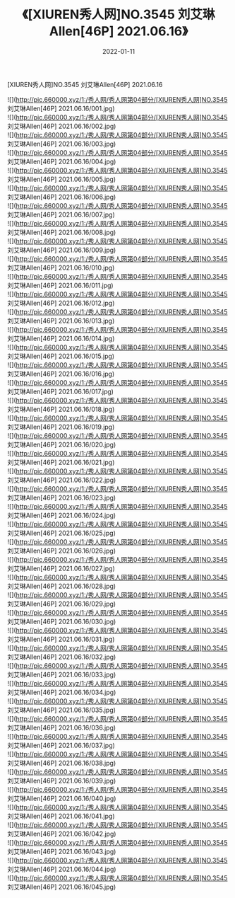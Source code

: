 ﻿---
layout: post
title:  《[XIUREN秀人网]NO.3545 刘艾琳Allen[46P] 2021.06.16》
date:   2022-01-11
img: http://pic.660000.xyz/1:/秀人网/秀人网第04部分/[XIUREN秀人网]NO.3545 刘艾琳Allen[46P] 2021.06.16/000.jpg
categories: [美女, 清纯, 唯美]
---

[XIUREN秀人网]NO.3545 刘艾琳Allen[46P] 2021.06.16

 ![](http://pic.660000.xyz/1:/秀人网/秀人网第04部分/[XIUREN秀人网]NO.3545 刘艾琳Allen[46P] 2021.06.16/001.jpg) <br>![](http://pic.660000.xyz/1:/秀人网/秀人网第04部分/[XIUREN秀人网]NO.3545 刘艾琳Allen[46P] 2021.06.16/002.jpg) <br>![](http://pic.660000.xyz/1:/秀人网/秀人网第04部分/[XIUREN秀人网]NO.3545 刘艾琳Allen[46P] 2021.06.16/003.jpg) <br>![](http://pic.660000.xyz/1:/秀人网/秀人网第04部分/[XIUREN秀人网]NO.3545 刘艾琳Allen[46P] 2021.06.16/004.jpg) <br>![](http://pic.660000.xyz/1:/秀人网/秀人网第04部分/[XIUREN秀人网]NO.3545 刘艾琳Allen[46P] 2021.06.16/005.jpg) <br>![](http://pic.660000.xyz/1:/秀人网/秀人网第04部分/[XIUREN秀人网]NO.3545 刘艾琳Allen[46P] 2021.06.16/006.jpg) <br>![](http://pic.660000.xyz/1:/秀人网/秀人网第04部分/[XIUREN秀人网]NO.3545 刘艾琳Allen[46P] 2021.06.16/007.jpg) <br>![](http://pic.660000.xyz/1:/秀人网/秀人网第04部分/[XIUREN秀人网]NO.3545 刘艾琳Allen[46P] 2021.06.16/008.jpg) <br>![](http://pic.660000.xyz/1:/秀人网/秀人网第04部分/[XIUREN秀人网]NO.3545 刘艾琳Allen[46P] 2021.06.16/009.jpg) <br>![](http://pic.660000.xyz/1:/秀人网/秀人网第04部分/[XIUREN秀人网]NO.3545 刘艾琳Allen[46P] 2021.06.16/010.jpg) <br>![](http://pic.660000.xyz/1:/秀人网/秀人网第04部分/[XIUREN秀人网]NO.3545 刘艾琳Allen[46P] 2021.06.16/011.jpg) <br>![](http://pic.660000.xyz/1:/秀人网/秀人网第04部分/[XIUREN秀人网]NO.3545 刘艾琳Allen[46P] 2021.06.16/012.jpg) <br>![](http://pic.660000.xyz/1:/秀人网/秀人网第04部分/[XIUREN秀人网]NO.3545 刘艾琳Allen[46P] 2021.06.16/013.jpg) <br>![](http://pic.660000.xyz/1:/秀人网/秀人网第04部分/[XIUREN秀人网]NO.3545 刘艾琳Allen[46P] 2021.06.16/014.jpg) <br>![](http://pic.660000.xyz/1:/秀人网/秀人网第04部分/[XIUREN秀人网]NO.3545 刘艾琳Allen[46P] 2021.06.16/015.jpg) <br>![](http://pic.660000.xyz/1:/秀人网/秀人网第04部分/[XIUREN秀人网]NO.3545 刘艾琳Allen[46P] 2021.06.16/016.jpg) <br>![](http://pic.660000.xyz/1:/秀人网/秀人网第04部分/[XIUREN秀人网]NO.3545 刘艾琳Allen[46P] 2021.06.16/017.jpg) <br>![](http://pic.660000.xyz/1:/秀人网/秀人网第04部分/[XIUREN秀人网]NO.3545 刘艾琳Allen[46P] 2021.06.16/018.jpg) <br>![](http://pic.660000.xyz/1:/秀人网/秀人网第04部分/[XIUREN秀人网]NO.3545 刘艾琳Allen[46P] 2021.06.16/019.jpg) <br>![](http://pic.660000.xyz/1:/秀人网/秀人网第04部分/[XIUREN秀人网]NO.3545 刘艾琳Allen[46P] 2021.06.16/020.jpg) <br>![](http://pic.660000.xyz/1:/秀人网/秀人网第04部分/[XIUREN秀人网]NO.3545 刘艾琳Allen[46P] 2021.06.16/021.jpg) <br>![](http://pic.660000.xyz/1:/秀人网/秀人网第04部分/[XIUREN秀人网]NO.3545 刘艾琳Allen[46P] 2021.06.16/022.jpg) <br>![](http://pic.660000.xyz/1:/秀人网/秀人网第04部分/[XIUREN秀人网]NO.3545 刘艾琳Allen[46P] 2021.06.16/023.jpg) <br>![](http://pic.660000.xyz/1:/秀人网/秀人网第04部分/[XIUREN秀人网]NO.3545 刘艾琳Allen[46P] 2021.06.16/024.jpg) <br>![](http://pic.660000.xyz/1:/秀人网/秀人网第04部分/[XIUREN秀人网]NO.3545 刘艾琳Allen[46P] 2021.06.16/025.jpg) <br>![](http://pic.660000.xyz/1:/秀人网/秀人网第04部分/[XIUREN秀人网]NO.3545 刘艾琳Allen[46P] 2021.06.16/026.jpg) <br>![](http://pic.660000.xyz/1:/秀人网/秀人网第04部分/[XIUREN秀人网]NO.3545 刘艾琳Allen[46P] 2021.06.16/027.jpg) <br>![](http://pic.660000.xyz/1:/秀人网/秀人网第04部分/[XIUREN秀人网]NO.3545 刘艾琳Allen[46P] 2021.06.16/028.jpg) <br>![](http://pic.660000.xyz/1:/秀人网/秀人网第04部分/[XIUREN秀人网]NO.3545 刘艾琳Allen[46P] 2021.06.16/029.jpg) <br>![](http://pic.660000.xyz/1:/秀人网/秀人网第04部分/[XIUREN秀人网]NO.3545 刘艾琳Allen[46P] 2021.06.16/030.jpg) <br>![](http://pic.660000.xyz/1:/秀人网/秀人网第04部分/[XIUREN秀人网]NO.3545 刘艾琳Allen[46P] 2021.06.16/031.jpg) <br>![](http://pic.660000.xyz/1:/秀人网/秀人网第04部分/[XIUREN秀人网]NO.3545 刘艾琳Allen[46P] 2021.06.16/032.jpg) <br>![](http://pic.660000.xyz/1:/秀人网/秀人网第04部分/[XIUREN秀人网]NO.3545 刘艾琳Allen[46P] 2021.06.16/033.jpg) <br>![](http://pic.660000.xyz/1:/秀人网/秀人网第04部分/[XIUREN秀人网]NO.3545 刘艾琳Allen[46P] 2021.06.16/034.jpg) <br>![](http://pic.660000.xyz/1:/秀人网/秀人网第04部分/[XIUREN秀人网]NO.3545 刘艾琳Allen[46P] 2021.06.16/035.jpg) <br>![](http://pic.660000.xyz/1:/秀人网/秀人网第04部分/[XIUREN秀人网]NO.3545 刘艾琳Allen[46P] 2021.06.16/036.jpg) <br>![](http://pic.660000.xyz/1:/秀人网/秀人网第04部分/[XIUREN秀人网]NO.3545 刘艾琳Allen[46P] 2021.06.16/037.jpg) <br>![](http://pic.660000.xyz/1:/秀人网/秀人网第04部分/[XIUREN秀人网]NO.3545 刘艾琳Allen[46P] 2021.06.16/038.jpg) <br>![](http://pic.660000.xyz/1:/秀人网/秀人网第04部分/[XIUREN秀人网]NO.3545 刘艾琳Allen[46P] 2021.06.16/039.jpg) <br>![](http://pic.660000.xyz/1:/秀人网/秀人网第04部分/[XIUREN秀人网]NO.3545 刘艾琳Allen[46P] 2021.06.16/040.jpg) <br>![](http://pic.660000.xyz/1:/秀人网/秀人网第04部分/[XIUREN秀人网]NO.3545 刘艾琳Allen[46P] 2021.06.16/041.jpg) <br>![](http://pic.660000.xyz/1:/秀人网/秀人网第04部分/[XIUREN秀人网]NO.3545 刘艾琳Allen[46P] 2021.06.16/042.jpg) <br>![](http://pic.660000.xyz/1:/秀人网/秀人网第04部分/[XIUREN秀人网]NO.3545 刘艾琳Allen[46P] 2021.06.16/043.jpg) <br>![](http://pic.660000.xyz/1:/秀人网/秀人网第04部分/[XIUREN秀人网]NO.3545 刘艾琳Allen[46P] 2021.06.16/044.jpg) <br>![](http://pic.660000.xyz/1:/秀人网/秀人网第04部分/[XIUREN秀人网]NO.3545 刘艾琳Allen[46P] 2021.06.16/045.jpg) <br>